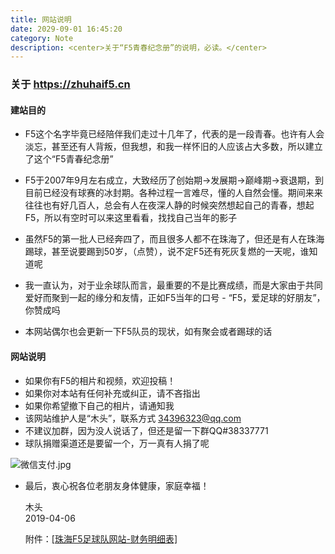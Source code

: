 ```yaml
---
title: 网站说明
date: 2029-09-01 16:45:20
category: Note
description: <center>关于“F5青春纪念册”的说明，必读。</center>
---
```


### 关于 https://zhuhaif5.cn

#### 建站目的

- F5这个名字毕竟已经陪伴我们走过十几年了，代表的是一段青春。也许有人会淡忘，甚至还有人背叛，但我想，和我一样怀旧的人应该占大多数，所以建立了这个“F5青春纪念册”

- F5于2007年9月左右成立，大致经历了创始期→发展期→巅峰期→衰退期，到目前已经没有球赛的冰封期。各种过程一言难尽，懂的人自然会懂。期间来来往往也有好几百人，总会有人在夜深人静的时候突然想起自己的青春，想起F5，所以有空时可以来这里看看，找找自己当年的影子

- 虽然F5的第一批人已经奔四了，而且很多人都不在珠海了，但还是有人在珠海踢球，甚至说要踢到50岁，（点赞），说不定F5还有死灰复燃的一天呢，谁知道呢

- 我一直认为，对于业余球队而言，最重要的不是比赛成绩，而是大家由于共同爱好而聚到一起的缘分和友情，正如F5当年的口号 - “F5，爱足球的好朋友”，你赞成吗

- 本网站偶尔也会更新一下F5队员的现状，如有聚会或者踢球的话

  

#### 网站说明

- 如果你有F5的相片和视频，欢迎投稿！
- 如果你对本站有任何补充或纠正，请不吝指出
- 如果你希望撤下自己的相片，请通知我
- 该网站维护人是“木头”，联系方式 34396323@qq.com
- 不建议加群，因为没人说话了，但还是留一下群QQ#38337771
- 球队捐赠渠道还是要留一个，万一真有人捐了呢  

![微信支付.jpg](http://ppd8ewq3a.bkt.clouddn.com/微信支付.jpg)
  
- 最后，衷心祝各位老朋友身体健康，家庭幸福！  
  
  木头  
  2019-04-06
  
  附件：[[珠海F5足球队网站-财务明细表]](https://shimo.im/sheet/W2X5IzA6el831c4j)
